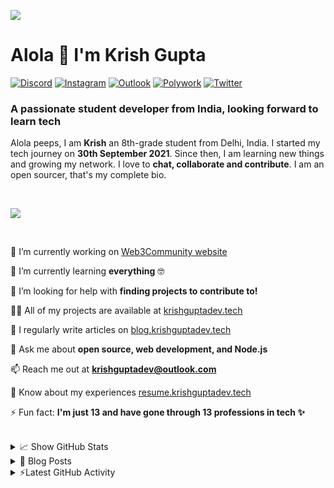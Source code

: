 ![](https://github.com/krishguptadev/krishguptadev/raw/main/banner.png)

# Alola 👋 I'm Krish Gupta

[![Discord](https://img.shields.io/badge/CodeEmAll%20Community%0A-%237289DA.svg?style=for-the-badge&logo=discord&logoColor=white)](https://krish.ninja/discord)
[![Instagram](https://img.shields.io/badge/%40krishguptadev%0A-%23E4405F.svg?style=for-the-badge&logo=Instagram&logoColor=white)](https://www.instagram.com/krishguptadev)
[![Outlook](https://img.shields.io/badge/E%20Mail-0078D4?style=for-the-badge&logo=microsoft-outlook&logoColor=white)](mailto:krishguptadev@outlook.com)
[![Polywork](https://img.shields.io/badge/Polywork-543DE0?style=for-the-badge&logo=polywork&logoColor=black)](https://poly.work/krishguptadev)
[![Twitter](https://img.shields.io/badge/%40krishguptadev-%231DA1F2.svg?style=for-the-badge&logo=Twitter&logoColor=white)](https://twitter.com/krishguptadev)

### A passionate student developer from India, looking forward to learn tech

<p>

Alola peeps, I am **Krish** an 8th-grade student from Delhi, India. I started my tech journey on **30th September 2021**. Since then, I am learning new things and growing my network. I love to **chat, collaborate and contribute**. I am an open sourcer, that's my complete bio.

</p> <br />

![](https://github-profile-trophy.vercel.app/?username=krishguptadev&row=1&theme=onedark&margin-w=15&margin-h=15&no-frame=true)

<br />
  
<p>
  
🔭 I’m currently working on [Web3Community website](https://github.com/web3community/web3community.github.io)

🌱 I’m currently learning **everything** 🤓

🤝 I’m looking for help with **finding projects to contribute to!**

👨‍💻 All of my projects are available at [krishguptadev.tech](https://krishguptadev.tech)

📝 I regularly write articles on [blog.krishguptadev.tech](https://blog.krishguptadev.tech)

💬 Ask me about **open source, web development, and Node.js**

📫 Reach me out at **krishguptadev@outlook.com**

📄 Know about my experiences [resume.krishguptadev.tech](resume.krishguptadev.tech)

⚡ Fun fact: **I'm just 13 and have gone through 13 professions in tech ✨**

</p> <br />

<details>
  <summary>📈 Show GitHub Stats</summary>
  <br />
  <div align="right">
    <img align="left" src="https://github-readme-stats.vercel.app/api?username=krishguptadev&show_icons=true&locale=en&count_private=true&hide_border=true&title_color=fff&text_color=ddd&icon_color=1CADFB&bg_color=0F2D3D&include_all_commits=true">
    <img src="https://github-readme-streak-stats.herokuapp.com?user=krishguptadev&hide_border=true&date_format=M%20j%5B%2C%20Y%5D&background=0F2D3D&stroke=1CADFB&ring=1CADFB&fire=1CADFB&currStreakNum=FFFFFF&sideNums=FFFFFF&currStreakLabel=1CADFB&border=DDDDDD00&sideLabels=DDDDDD&dates=CCCCCC">
    <br />
    <img src="https://activity-graph.herokuapp.com/graph?username=krishguptadev&bg_color=0f2d3d&color=1cadfb&line=1cadfb&point=1cadfb&area=true&hide_border=true">
  </div>
</details>

<details>
  <summary>📕 Blog Posts</summary>
  <br />

<!-- BLOG-POST-LIST:START -->
- [Open Source, my experience till now.](https://blog.krishguptadev.tech/open-source-my-experience-till-now)
- [Appwrite: All you need to know](https://blog.krishguptadev.tech/appwrite-all-you-need-to-know)
<!-- BLOG-POST-LIST:END -->

</details>

<details>
  <summary>⚡Latest GitHub Activity</summary>
  <br />

<!--START_SECTION:activity-->
1. 🗣 Commented on [#21](https://github.com/EddieHubCommunity/.github/issues/21) in [EddieHubCommunity/.github](https://github.com/EddieHubCommunity/.github)
2. 🗣 Commented on [#26](https://github.com/EddieHubCommunity/.github/issues/26) in [EddieHubCommunity/.github](https://github.com/EddieHubCommunity/.github)
3. 🗣 Commented on [#616](https://github.com/EddieHubCommunity/LinkFree/issues/616) in [EddieHubCommunity/LinkFree](https://github.com/EddieHubCommunity/LinkFree)
4. ❗️ Opened issue [#21](https://github.com/EddieHubCommunity/.github/issues/21) in [EddieHubCommunity/.github](https://github.com/EddieHubCommunity/.github)
5. 💪 Opened PR [#41](https://github.com/EddieHubCommunity/Hackathons/pull/41) in [EddieHubCommunity/Hackathons](https://github.com/EddieHubCommunity/Hackathons)
<!--END_SECTION:activity-->

</details>
